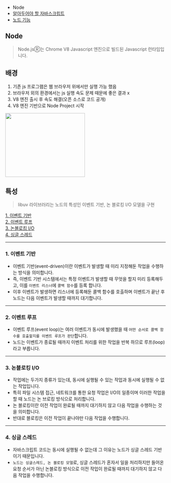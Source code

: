 - Node
- [알아두어야 할 자바스크립트](./JavaScript.md)
- [노드 기능](./Node.md)

## Node

> Node.jsⓇ는 Chrome V8 Javascript 엔진으로 빌드된 Javascript 런타임입니다. 


## 배경

1. 기존 js 프로그램은 웹 브라우저 위에서만 실행 가능 했음
2. 브라우저 외의 환경에서는 js 실행 속도 문제 때문에 좋은 결과 x
3. V8 엔진 출시 후 속도 해결(오픈 소스로 코드 공개)
4. V8 엔진 기반으로 Node Project 시작

<img src="https://thebook.io/img/080229/027_1.jpg" height = 200px width=250px>

## 특성

> libuv 라이브러리는 노드의 특성인 이벤트 기반, 논 블로킹 I/O 모델을 구현

[1. 이벤트 기반](#1.-이벤트-기반)   
[2. 이벤트 루프](#2.-이벤트-루프)   
[3. 논블로킹 I/O](#3.-논블로킹-I/O)     
[4. 싱글 스레드](#4.-싱글-스레드)   
***

### 1. 이벤트 기반

- 이벤트 기반(event-driven)이란 이벤트가 발생할 때 미리 지정해둔 작업을 수행하는 방식을 의미합니다.     
- 즉, 이벤트 기반 시스템에서는 특정 이벤트가 발생할 때 무엇을 할지 미리 등록해두고, 이를 `이벤트 리스너`에 `콜백 함수`를 등록 합니다.   
- 이후 이벤트가 발생하면 리스너에 등록해둔 콜백 함수를 호출하며 이벤트가 끝난 후 노드는 다음 이벤트가 발생할 때까지 대기합니다.

***


### 2. 이벤트 루프

- 이벤트 루프(event loop)는 여러 이벤트가 동시에 발생했을 때 `어떤 순서로 콜백 함수를 호출할지를 이벤트 루프가 판단`합니다.   
- 노드는 이벤트가 종료될 때까지 이벤트 처리를 위한 작업을 반복 하므로 루프(loop)라고 부릅니다.

***


### 3. 논블로킹 I/O

- 작업에는 두가지 종류가 있는데, 동시에 실행될 수 있는 작업과 동시에 실행될 수 없는 작업입니다.     
- 특히 파일 시스템 접근, 네트워크를 통한 요청 작업은 I/O의 일종이며 이러한 작업을 할 때 노드는 논 브로킹 방식으로 처리합니다.   
-  논 블로킹이란 이전 작업이 완료될 때까지 대기하지 않고 다음 작업을 수행하는 것을 의미합니다.   
- 반대로 블로킹은 이전 작업이 끝나야만 다음 작업을 수행합니다.

***


### 4. 싱글 스레드

- 자바스크립트 코드는 동시에 실행될 수 없는데 그 이유는 노드가 싱글 스레드 기반이기 때문입니다.     
- `노드는 싱글스레드, 논 블로킹 모델`로, 싱글 스레드가 혼자서 일을 처리하지만 들어온 요청 순서가 아닌 논블로킹 방식으로 이전 작업이 완료될 때까지 대기하지 않고 다음 작업을 수행합니다.